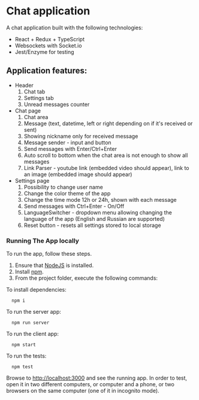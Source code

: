 # Chat application

A chat application built with the following technologies:

- React + Redux + TypeScript
- Websockets with Socket.io
- Jest/Enzyme for testing

## Application features:

- Header
  1. Chat tab
  2. Settings tab
  3. Unread messages counter
- Chat page
  1. Chat area
  2. Message (text, datetime, left or right depending on if it's received or sent)
  3. Showing nickname only for received message
  4. Message sender - input and button
  5. Send messages with Enter/Ctrl+Enter
  6. Auto scroll to bottom when the chat area is not enough to show all messages
  7. Link Parser - youtube link (embedded video should appear), link to an image (embedded image should appear)
- Settings page
  1. Possibility to change user name
  2. Change the color theme of the app
  3. Change the time mode 12h or 24h, shown with each message
  4. Send messages with Ctrl+Enter - On/Off
  5. LanguageSwitcher - dropdown menu allowing changing the language of the app (English and Russian are supported)
  6. Reset button - resets all settings stored to local storage

### Running The App locally

To run the app, follow these steps.

1. Ensure that [NodeJS](http://nodejs.org/) is installed.
2. Install [npm](https://www.npmjs.com/).
3. From the project folder, execute the following commands:

To install dependencies:

```shell
  npm i
```

To run the server app:

```shell
  npm run server
```

To run the client app:

```shell
  npm start
```

To run the tests:

```shell
  npm test
```

Browse to [http://localhost:3000](http://localhost:3000) and see the running app. In order to test, open it in two different computers,
or computer and a phone, or two browsers on the same computer (one of it in incognito mode).
